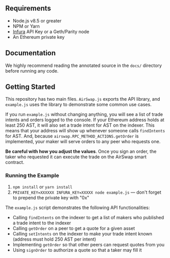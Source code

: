 ## Requirements

- Node.js v8.5 or greater
- NPM or Yarn
- [Infura](https://infura.io/) API Key or a Geth/Parity node
- An Ethereum private key

## Documentation

We highly recommend reading the annotated source in the `docs/` directory before running any code.

## Getting Started

This repository has two main files. `AirSwap.js` exports the API library, and `example.js` uses the library to demonstrate some common use cases.

If you run `example.js` without changing anything, you will see a list of trade intents and orders logged to the console. If your Ethereum address holds at least 250 AST, it will also set a trade intent for AST on the indexer. This means that your address will show up whenever someone calls `findIntents` for AST. And, because `airswap.RPC_METHOD_ACTIONS.getOrder` is implemented, your maker will serve orders to any peer who requests one.

**Be careful with how you adjust the values**. Once you sign an order, the taker who requested it can execute the trade on the AirSwap smart contract.

### Running the Example

1.  `npm install` or `yarn install`
2.  `PRIVATE_KEY=XXXXXX INFURA_KEY=XXXXX node example.js` — don't forget to prepend the private key with "0x"

The `example.js` script demonstrates the following API functionalities:

- Calling `findIntents` on the indexer to get a list of makers who published a trade intent to the indexer
- Calling `getOrder` on a peer to get a quote for a given asset
- Calling `setIntents` on the indexer to make your trade intent known (address must hold 250 AST per intent)
- Implementing `getOrder` so that other peers can request quotes from you
- Using `signOrder` to authorize a quote so that a taker may fill it
